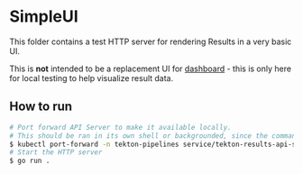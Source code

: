 # SimpleUI

This folder contains a test HTTP server for rendering Results in a very basic
UI.

This is **not** intended to be a replacement UI for
[dashboard](`https://github.com/tektoncd/dashboard) - this is only here for
local testing to help visualize result data.

## How to run

```sh
# Port forward API Server to make it available locally.
# This should be ran in its own shell or backgrounded, since the command blocks.
$ kubectl port-forward -n tekton-pipelines service/tekton-results-api-service 50051:50051
# Start the HTTP server
$ go run .
```
